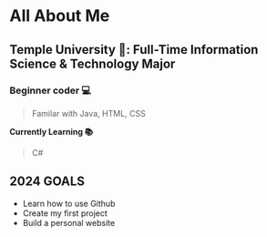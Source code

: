# All About Me
## Temple University 🦉: Full-Time Information Science & Technology Major
### Beginner coder 💻
> Familar with Java, HTML, CSS 

**Currently Learning 📚** 
> C#

## 2024 GOALS  
- Learn how to use Github
- Create my first project
- Build a personal website
<!--
**VicoVee/vicovee** is a ✨ _special_ ✨ repository because its `README.md` (this file) appears on your GitHub profile.

Here are some ideas to get you started:

- 🔭 I’m currently working on ...
- 🌱 I’m currently learning ...
- 👯 I’m looking to collaborate on ...
- 🤔 I’m looking for help with ...
- 💬 Ask me about ...
- 📫 How to reach me: ...
- 😄 Pronouns: ...
- ⚡ Fun fact: ...
-->
